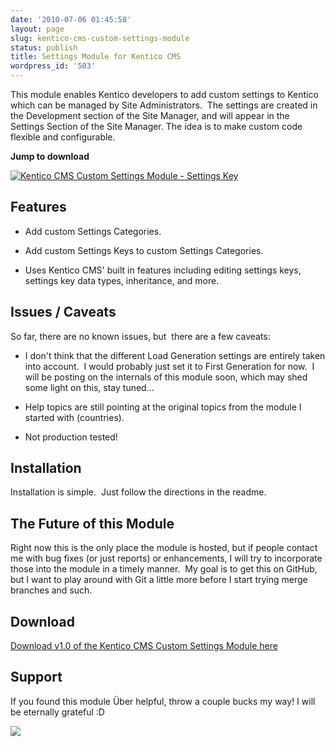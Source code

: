 ```yaml
---
date: '2010-07-06 01:45:58'
layout: page
slug: kentico-cms-custom-settings-module
status: publish
title: Settings Module for Kentico CMS
wordpress_id: '503'
---
```


This module enables Kentico developers to add custom settings to Kentico which can be managed by Site Administrators.  The settings are created in the Development section of the Site Manager, and will appear in the Settings Section of the Site Manager. The idea is to make custom code flexible and configurable.

**Jump to download**

<span class="caption" title="Kentico CMS Custom Settings Module - Settings Key"></span>
[![Kentico CMS Custom Settings Module - Settings Key](http://www.johnnycode.com/blog/wp-content/uploads/2010/07/Kentico-CMS-Custom-Settings-Module-Settings-Key.png)](http://www.johnnycode.com/blog/wp-content/uploads/2010/07/Kentico-CMS-Custom-Settings-Module-Settings-Key.png)


## Features





	
  * Add custom Settings Categories.

	
  * Add custom Settings Keys to custom Settings Categories.

	
  * Uses Kentico CMS' built in features including editing settings keys, settings key data types, inheritance, and more.




## Issues / Caveats


So far, there are no known issues, but  there are a few caveats:



	
  * I don't think that the different Load Generation settings are entirely taken into account.  I would probably just set it to First Generation for now.  I will be posting on the internals of this module soon, which may shed some light on this, stay tuned...

	
  * Help topics are still pointing at the original topics from the module I started with (countries).

	
  * Not production tested!




## Installation


Installation is simple.  Just follow the directions in the readme.


## The Future of this Module


Right now this is the only place the module is hosted, but if people contact me with bug fixes (or just reports) or enhancements, I will try to incorporate those into the module in a timely manner.  My goal is to get this on GitHub, but I want to play around with Git a little more before I start trying merge branches and such.


## 




## Download


[Download v1.0 of the Kentico CMS Custom Settings Module here](http://www.johnnycode.com/blog/wp-content/uploads/2010/07/Kentico-CMS-Custom-Settings-Module-v1.0.zip)


## Support


If you found this module Über helpful, throw a couple bucks my way! I will be eternally grateful :D

![](https://www.paypal.com/en_US/i/scr/pixel.gif) 






